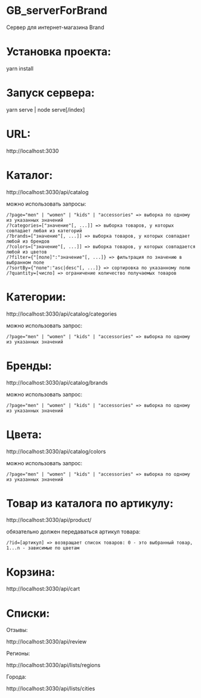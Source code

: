 # GB_serverForBrand

Сервер для интернет-магазина Brand

# Установка проекта:

yarn install

# Запуск сервера:

yarn serve | node serve[/index]

# URL:

http://localhost:3030

# Каталог:

http://localhost:3030/api/catalog

можно использовать запросы:

    /?page="men" | "women" | "kids" | "accessories" => выборка по одному из указанных значений
    /?categories=["значение"[, ...]] => выборка товаров, у которых совпадает любая из категорий
    /?brands=["значение"[, ...]] => выборка товаров, у которых совпадает любой из брендов
    /?colors=["значение"[, ...]] => выборка товаров, у которых совпадается любой из цветов
    /?filter={"[поле]":"значение"[, ...]} => фильтрация по значению в выбранном поле
    /?sortBy={"поле":"asc|desc"[, ...]} => сортировка по указанному полю
    /?quantity=[число] => ограничение количество получаемых товаров

# Категории:

http://localhost:3030/api/catalog/categories

можно использовать запрос:

    /?page="men" | "women" | "kids" | "accessories" => выборка по одному из указанных значений

# Бренды:

http://localhost:3030/api/catalog/brands

можно использовать запрос:

    /?page="men" | "women" | "kids" | "accessories" => выборка по одному из указанных значений

# Цвета:

http://localhost:3030/api/catalog/colors

можно использовать запрос:

    /?page="men" | "women" | "kids" | "accessories" => выборка по одному из указанных значений

# Товар из каталога по артикулу:

http://localhost:3030/api/product/

обязательно должен передаваться артикул товара:

    /?id=[артикул] => возвращает список товаров: 0 - это выбранный товар, 1...n - зависимые по цветам

# Корзина:

http://localhost:3030/api/cart

# Списки:

Отзывы:

http://localhost:3030/api/review

Регионы:

http://localhost:3030/api/lists/regions

Города:

http://localhost:3030/api/lists/cities
